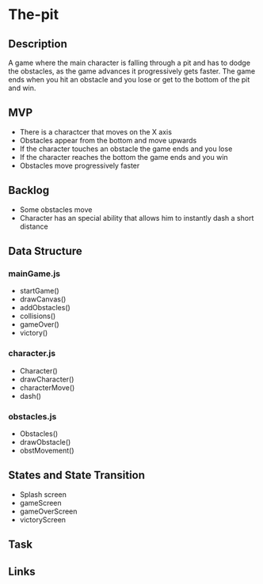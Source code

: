 # The-pit

## Description
A game where the main character is falling through a pit and has to dodge the obstacles, as the game advances it progressively gets faster. The game ends when you hit an obstacle and you lose or get to the bottom of the pit and win. 

## MVP
* There is a charactcer that moves on the X axis
* Obstacles appear from the bottom and move upwards
* If the character touches an obstacle the game ends and you lose
* If the character reaches the bottom the game ends and you win
* Obstacles move progressively faster

## Backlog
* Some obstacles move
* Character has an special ability that allows him to instantly dash a short distance

## Data Structure
### mainGame.js
* startGame()
* drawCanvas()
* addObstacles()
* collisions()
* gameOver()
* victory()
### character.js
* Character()
* drawCharacter()
* characterMove()
* dash()
### obstacles.js
* Obstacles()
* drawObstacle()
* obstMovement()

## States and State Transition
* Splash screen
* gameScreen
* gameOverScreen
* victoryScreen

## Task

## Links
